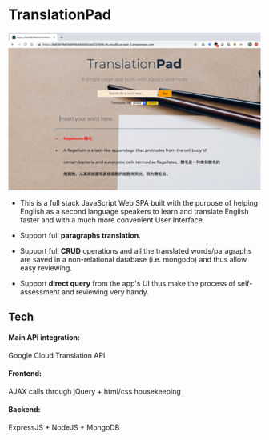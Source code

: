 # TranslationPad
![Test image](https://github.com/HarveyYifanLi/TranslationApp/blob/master/application.png)

* This is a full stack JavaScript Web SPA built with the purpose of 
helping English as a second language speakers to learn and translate English
faster and with a much more convenient User Interface.

* Support full __paragraphs translation__.

* Support full __CRUD__ operations and all the translated words/paragraphs are saved 
in a non-relational database (i.e. mongodb) and thus allow easy reviewing.

* Support __direct query__ from the app's UI thus make the process of self-assessment and
reviewing very handy.

## Tech

#### Main API integration: 
Google Cloud Translation API 
#### Frontend: 
AJAX calls through jQuery + html/css housekeeping
#### Backend: 
ExpressJS + NodeJS + MongoDB
